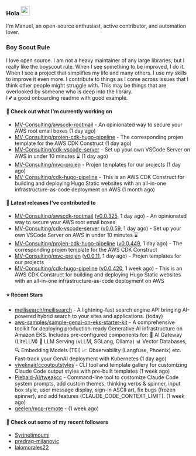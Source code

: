 ### Hola <img src="https://media.giphy.com/media/hvRJCLFzcasrR4ia7z/giphy.gif" width="25px">

I'm Manuel, an open-source enthusiast, active contributor, and automation lover.

### Boy Scout Rule

I love open source. I am not a heavy maintainer of any large libraries, but I really like the boyscout rule. 
When I see something to be improved, I do it. When I see a project
that simplifies my life and many others. I use my skills to improve it even more.
I contribute to things as I come across issues that I think other people might struggle with. 
This may be things that are overlooked by someone who is deep into the library.  
I 💕 a good onboarding readme with good example.



#### 👷 Check out what I'm currently working on

- [MV-Consulting/awscdk-rootmail](https://github.com/MV-Consulting/awscdk-rootmail) - An opinionated way to secure your AWS root email boxes (1 day ago)
- [MV-Consulting/projen-cdk-hugo-pipeline](https://github.com/MV-Consulting/projen-cdk-hugo-pipeline) - The corresponding projen template for the AWS CDK Construct (1 day ago)
- [MV-Consulting/cdk-vscode-server](https://github.com/MV-Consulting/cdk-vscode-server) - Set up your own VSCode Server on AWS in under 10 minutes ⌛️ (1 day ago)
- [MV-Consulting/mvc-projen](https://github.com/MV-Consulting/mvc-projen) - Projen templates for our projects (1 day ago)
- [MV-Consulting/cdk-hugo-pipeline](https://github.com/MV-Consulting/cdk-hugo-pipeline) - This is an AWS CDK Construct for building and deploying Hugo Static websites with an all-in-one infrastructure-as-code deployment on AWS (1 month ago)

#### 🔭 Latest releases I've contributed to

- [MV-Consulting/awscdk-rootmail](https://github.com/MV-Consulting/awscdk-rootmail) ([v0.0.325](https://github.com/MV-Consulting/awscdk-rootmail/releases/tag/v0.0.325), 1 day ago) - An opinionated way to secure your AWS root email boxes
- [MV-Consulting/cdk-vscode-server](https://github.com/MV-Consulting/cdk-vscode-server) ([v0.0.59](https://github.com/MV-Consulting/cdk-vscode-server/releases/tag/v0.0.59), 1 day ago) - Set up your own VSCode Server on AWS in under 10 minutes ⌛️
- [MV-Consulting/projen-cdk-hugo-pipeline](https://github.com/MV-Consulting/projen-cdk-hugo-pipeline) ([v0.0.449](https://github.com/MV-Consulting/projen-cdk-hugo-pipeline/releases/tag/v0.0.449), 1 day ago) - The corresponding projen template for the AWS CDK Construct
- [MV-Consulting/mvc-projen](https://github.com/MV-Consulting/mvc-projen) ([v0.0.11](https://github.com/MV-Consulting/mvc-projen/releases/tag/v0.0.11), 1 day ago) - Projen templates for our projects
- [MV-Consulting/cdk-hugo-pipeline](https://github.com/MV-Consulting/cdk-hugo-pipeline) ([v0.0.420](https://github.com/MV-Consulting/cdk-hugo-pipeline/releases/tag/v0.0.420), 1 week ago) - This is an AWS CDK Construct for building and deploying Hugo Static websites with an all-in-one infrastructure-as-code deployment on AWS

#### ⭐ Recent Stars

- [meilisearch/meilisearch](https://github.com/meilisearch/meilisearch) - A lightning-fast search engine API bringing AI-powered hybrid search to your sites and applications. (today)
- [aws-samples/sample-genai-on-eks-starter-kit](https://github.com/aws-samples/sample-genai-on-eks-starter-kit) - A comprehensive toolkit for deploying production-ready Generative AI infrastructure on Amazon EKS. Includes pre-configured components for:  🚀 AI Gateway (LiteLLM) 🤖 LLM Serving (vLLM, SGLang, Ollama) 📊 Vector Databases, 🔍 Embedding Models (TEI) 📈 Observability (Langfuse, Phoenix) etc. Fast-track your GenAI deployment with Kubernetes (1 day ago)
- [viveknair/ccoutputstyles](https://github.com/viveknair/ccoutputstyles) -  CLI tool and template gallery for customizing Claude Code output styles with pre-built templates (1 week ago)
- [Piebald-AI/tweakcc](https://github.com/Piebald-AI/tweakcc) - Command-line tool to customize Claude Code system prompts, add custom themes, thinking verbs &amp; spinner, input box style, user message display, sign-in ASCII art, fix bugs (frozen spinner), and add features (CLAUDE_CODE_CONTEXT_LIMIT). (1 week ago)
- [geelen/mcp-remote](https://github.com/geelen/mcp-remote) -  (1 week ago)

#### 👯 Check out some of my recent followers

- [Syrinetimoumi](https://github.com/Syrinetimoumi)
- [predrag-milanovic](https://github.com/predrag-milanovic)
- [lalomorales22](https://github.com/lalomorales22)




